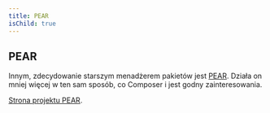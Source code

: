 ```yaml
---
title: PEAR
isChild: true
---
```


## PEAR

Innym, zdecydowanie starszym menadżerem pakietów jest [PEAR][1]. Działa on mniej więcej w ten sam sposób, co Composer i
jest godny zainteresowania.

[Strona projektu PEAR][1].

[1]: http://pear.php.net/
